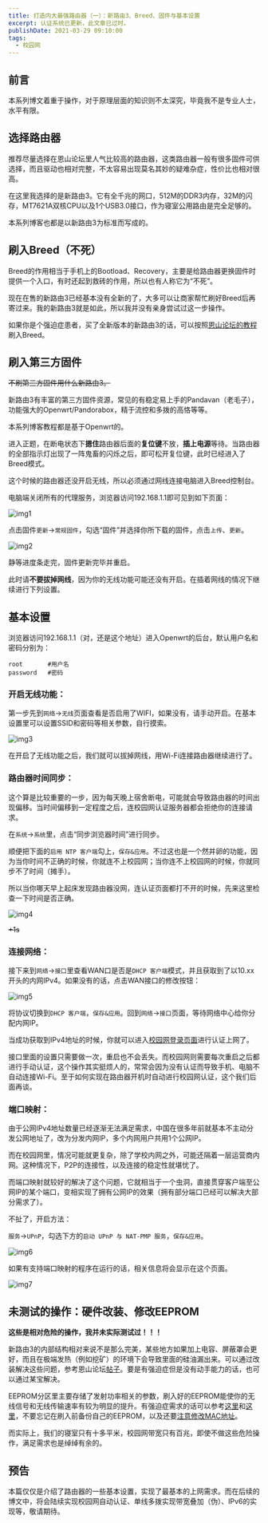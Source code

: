```yaml
---
title: 打造内大最强路由器（一）：新路由3、Breed、固件与基本设置
excerpt: 认证系统已更新，此文章已过时。
publishDate: 2021-03-29 09:10:00
tags:
  - 校园网
---
```


## 前言
本系列博文着重于操作，对于原理层面的知识则不太深究，毕竟我不是专业人士，水平有限。


## 选择路由器
推荐尽量选择在恩山论坛里人气比较高的路由器，这类路由器一般有很多固件可供选择，而且驱动也相对完整，不太容易出现莫名其妙的疑难杂症，性价比也相对很高。

在这里我选择的是新路由3。它有全千兆的网口，512M的DDR3内存，32M的闪存，MT7621A双核CPU以及1个USB3.0接口，作为寝室公用路由是完全足够的。

本系列博客也都是以新路由3为标准而写成的。


## 刷入Breed（不死）
Breed的作用相当于手机上的Bootload、Recovery，主要是给路由器更换固件时提供一个入口，有时还起到救砖的作用，所以也有人称它为“不死”。

现在在售的新路由3已经基本没有全新的了，大多可以让商家帮忙刷好Breed后再寄过来。我的新路由3就是如此，所以我并没有亲身尝试过这一步操作。

如果你是个强迫症患者，买了全新版本的新路由3的话，可以按照[恩山论坛的教程](https://www.right.com.cn/forum/thread-342918-1-1.html)刷入Breed。


## 刷入第三方固件
~~不刷第三方固件用什么新路由3。~~

新路由3有丰富的第三方固件资源，常见的有稳定易上手的Pandavan（老毛子），功能强大的Openwrt/Pandorabox，精于流控和多拨的高恪等等。

本系列博客教程都是基于Openwrt的。

进入正题，在断电状态下**摁住**路由器后面的**复位键**不放，**插上电源**等待。当路由器的全部指示灯出现了一阵鬼畜的闪烁之后，即可松开复位键，此时已经进入了Breed模式。

这个时候的路由器还没开启无线，所以必须通过网线连接电脑进入Breed控制台。

电脑端关闭所有的代理服务，浏览器访问192.168.1.1即可见到如下页面：

![img1](/public/blog1-img1.webp)

点击固件```更新```->```常规固件```，勾选“固件”并选择你所下载的固件，点击```上传```、```更新```。

![img2](/public/blog1-img2.webp)

静等进度条走完，固件更新完毕并重启。

此时请**不要拔掉网线**，因为你的无线功能可能还没有开启。在插着网线的情况下继续进行下列设置。


## 基本设置
浏览器访问192.168.1.1（对，还是这个地址）进入Openwrt的后台，默认用户名和密码分别为：
```
root       #用户名
password   #密码
```


### 开启无线功能：
第一步先到```网络```->```无线```页面查看是否启用了WIFI，如果没有，请手动开启。在基本设置里可以设置SSID和密码等相关参数，自行摸索。

![img3](/public/blog1-img3.webp)

在开启了无线功能之后，我们就可以拔掉网线，用Wi-Fi连接路由器继续进行了。


### 路由器时间同步：
这个算是比较重要的一步，因为每天晚上宿舍断电，可能就会导致路由器的时间出现偏移。当时间偏移到一定程度之后，连校园网认证服务器都会拒绝你的连接请求。

在```系统```->```系统```里，点击“同步浏览器时间”进行同步。

顺便把下面的```启用 NTP 客户端```勾上，```保存&应用```。不过这也是一个然并卵的功能，因为当你时间不正确的时候，你就连不上校园网；当你连不上校园网的时候，你就同步不了时间（摊手）。

所以当你哪天早上起床发现路由器没网，连认证页面都打不开的时候，先来这里检查一下时间是否正确。

![img4](/public/blog1-img4.webp)

~~+1s~~

### 连接网络：
接下来到```网络```->```接口```里查看WAN口是否是```DHCP 客户端```模式，并且获取到了以10.xx开头的内网IPv4。如果没有的话，点击WAN接口的修改按钮：

![img5](/public/blog1-img5.webp)

将协议切换到```DHCP 客户端```，```保存&应用```。回到```网络```->```接口```页面，等待网络中心给你分配内网IP。

当成功获取到IPv4地址的时候，你就可以进入[校园网登录页面](http://172.31.99.50:802/srun_portal_pc.php?ac_id=2&)进行认证上网了。

接口里面的设置只需要做一次，重启也不会丢失。而校园网则需要每次重启之后都进行手动认证，这个操作其实挺烦人的，常常会因为没有认证而导致手机、电脑不自动连接Wi-Fi。至于如何实现在路由器开机时自动进行校园网认证，这个我们后面再谈。

### 端口映射：
由于公网IPv4地址数量已经逐渐无法满足需求，中国在很多年前就基本不主动分发公网地址了，改为分发内网IP，多个内网用户共用1个公网IP。

而在校园网里，情况可能就更复杂，除了学校内网之外，可能还隔着一层运营商内网。这种情况下，P2P的连接性，以及连接的稳定性就堪忧了。

而端口映射就较好的解决了这个问题，它就相当于一个虫洞，直接贯穿客户端至公网IP的某个端口，变相实现了拥有公网IP的效果（拥有部分端口已经可以解决大部分需求了）。

不扯了，开启方法：

```服务```->```UPnP```，勾选下方的```启动 UPnP 与 NAT-PMP 服务```，```保存&应用```。

![img6](/public/blog1-img6.webp)

如果有支持端口映射的程序在运行的话，相关信息将会显示在这个页面。

![img7](/public/blog1-img7.webp)


## 未测试的操作：硬件改装、修改EEPROM
**这些是相对危险的操作，我并未实际测试过！！！**

新路由3的内部结构相对来说不是那么完美，某些地方如果加上电容、屏蔽罩会更好，而且在极端发热（例如挖矿）的环境下会导致里面的硅油漏出来。可以通过改装解决这些问题，参考恩山论坛[帖子](https://www.right.com.cn/forum/thread-506529-1-1.html)。要是有强迫症但是没有动手能力的话，也可以通过某宝解决。

EEPROM分区里主要存储了发射功率相关的参数，刷入好的EEPROM能使你的无线信号和无线传输速率有较为明显的提升。有强迫症需求的话可以参考[这里](https://www.right.com.cn/forum/thread-426288-1-1.html)和[这里](https://www.right.com.cn/forum/forum.php?mod=viewthread&tid=428424&ctid=246)，不要忘记在刷入前备份自己的EEPROM，以及还要[注意修改MAC地址](https://www.right.com.cn/forum/forum.php?mod=viewthread&tid=430518&ctid=246)。

而实际上，我们的寝室只有十多平米，校园网带宽只有百兆，即使不做这些危险操作，满足需求也是绰绰有余的。


## 预告
本篇仅仅是介绍了路由器的一些基本设置，实现了最基本的上网需求。而在后续的博文中，将会陆续实现校园网自动认证、单线多拨实现带宽叠加（伪）、IPv6的实现等，敬请期待。